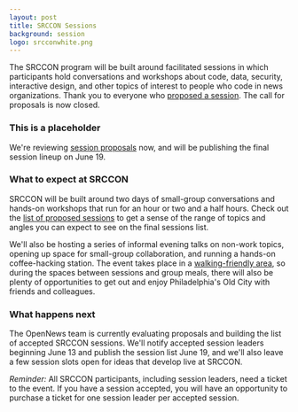```yaml
---
layout: post
title: SRCCON Sessions
background: session
logo: srcconwhite.png
---
```


<p class="bodybig">The SRCCON program will be built around facilitated sessions in which participants hold conversations and workshops about code, data, security, interactive design, and other topics of interest to people who code in news organizations. Thank you to everyone who <a href="/sessions/proposals">proposed a session</a>. The call for proposals is now closed.</p>
<aside class="columns">
    <div class="col">
        <h3>This is a placeholder</h3>
        <p>We're reviewing <a href="/sessions/proposals">session proposals</a> now, and will be publishing the final session lineup on June 19.</p>
    </div>
</aside>

### What to expect at SRCCON

SRCCON will be built around two days of small-group conversations and hands-on workshops that run for an hour or two and a half hours. Check out the [list of proposed sessions](/sessions/proposals) to get a sense of the range of topics and angles you can expect to see on the final sessions list.

We'll also be hosting a series of informal evening talks on non-work topics, opening up space for small-group collaboration, and running a hands-on coffee-hacking station. The event takes place in a [walking-friendly area](/logistics/), so during the spaces between sessions and group meals, there will also be plenty of opportunities to get out and enjoy Philadelphia's Old City with friends and colleagues.

### What happens next

The OpenNews team is currently evaluating proposals and building the list of accepted SRCCON sessions. We'll notify accepted session leaders beginning June 13 and publish the session list June 19, and we'll also leave a few session slots open for ideas that develop live at SRCCON.

*Reminder:* All SRCCON participants, including session leaders, need a ticket to the event. If you have a session accepted, you will have an opportunity to purchase a ticket for one session leader per accepted session.
